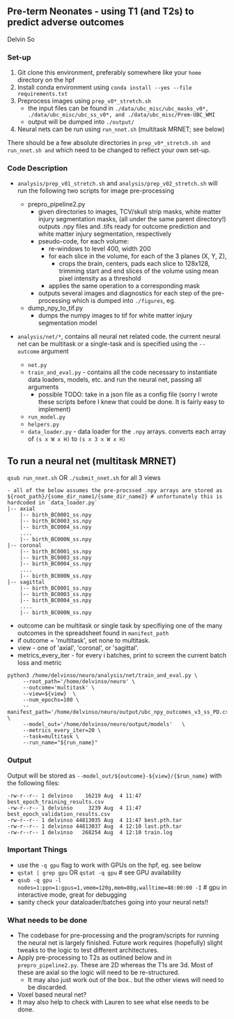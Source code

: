 ## Pre-term Neonates - using T1 (and T2s) to predict adverse outcomes 
 Delvin So
 
### Set-up
1. Git clone this environment, preferably somewhere like your `home` directory on the hpf
2. Install conda environment using `conda install --yes --file requirements.txt`
3. Preprocess images using `prep_v0*_stretch.sh`
    * the input files can be found in `./data/ubc_misc/ubc_masks_v0*, ./data/ubc_misc/ubc_ss_v0*, and ./data/ubc_misc/Prem-UBC_WMI`
    * output will be dumped into `./output/`
4. Neural nets can be run using `run_nnet.sh` (multitask MRNET; see below)

There should be a few absolute directories in `prep_v0*_stretch.sh and run_nnet.sh and` which need to be changed to reflect your own set-up.

### Code Description

- `analysis/prep_v01_stretch.sh` and `analysis/prep_v02_stretch.sh` will run the following two scripts for image pre-processing
    - prepro_pipeline2.py
        - given directories to images, TCV/skull strip masks, white matter injury segmentation masks, (all under the same parent directory!) outputs .npy files and .tifs ready for outcome prediction and white matter injury segmentation, respectively
        - pseudo-code, for each volume:
            - re-windows to level 400, width 200
            - for each slice in the volume, for each of the 3 planes (X, Y, Z),
                - crops the brain, centers, pads each slice to 128x128, trimming start and end slices of the volume using mean pixel intensity as a threshold
            - applies the same operation to a corresponding mask
        - outputs several images and diagnostics for each step of the pre-processing which is dumped into `./figures`, eg. 
    - dump_npy_to_tif.py
        - dumps the numpy images to tif for white matter injury segmentation model

- `analysis/net/*`, contains all neural net related code. the current neural net can be multitask or a single-task and is specified using the `--outcome` argument
    - `net.py`
    - `train_and_eval.py` - contains all the code necessary to instantiate data loaders, models, etc. and run the neural net, passing all arguments
        - possible TODO: take in a json file as a config file (sorry I wrote these scripts before I knew that could be done. It is fairly easy to implement)
    - `run_model.py`
    - `helpers.py` 
    - `data_loader.py` - data loader for the `.npy` arrays. converts each array of `(s x W x H)` to `(s x 3 x W x H)`


## To run a neural net (multitask MRNET)
`qsub run_nnet.sh` OR `./submit_nnet.sh` for all 3 views
```
- all of the below assumes the pre-procssed .npy arrays are stored as 
${root_path}/{some_dir_name1/{some_dir_name2} # unfortunately this is hardcoded in `data_loader.py`
|-- axial
    |-- birth_BC0001_ss.npy
    |-- birth_BC0003_ss.npy
    |-- birth_BC0004_ss.npy
    ....
    |-- birth_BC000N_ss.npy
|-- coronal
    |-- birth_BC0001_ss.npy
    |-- birth_BC0003_ss.npy
    |-- birth_BC0004_ss.npy
    ....
    |-- birth_BC000N_ss.npy
|-- sagittal
    |-- birth_BC0001_ss.npy
    |-- birth_BC0003_ss.npy
    |-- birth_BC0004_ss.npy
    ....
    |-- birth_BC000N_ss.npy
```

- outcome can be multitask or single task by specifiying one of the many outcomes in the spreadsheet found in `manifest_path`
- if outcome = 'multitask', set none to multitask. 
- view - one of 'axial', 'coronal', or 'sagittal'.
- metrics_every_iter - for every i batches, print to screen the current batch loss and metric

```
python3 /home/delvinso/neuro/analysis/net/train_and_eval.py \
     --root_path='/home/delvinso/neuro' \
     --outcome='multitask' \
     --view=${view}  \
     --num_epochs=100 \
     --manifest_path='/home/delvinso/neuro/output/ubc_npy_outcomes_v3_ss_PD.csv' \
     --model_out='/home/delvinso/neuro/output/models'   \
     --metrics_every_iter=20 \
     --task=multitask \
     --run_name="${run_name}"
```
### Output
Output will be stored as `--model_out/${outcome}-${view}/{$run_name}` with the following files:
```
-rw-r--r-- 1 delvinso    16219 Aug  4 11:47 best_epoch_training_results.csv
-rw-r--r-- 1 delvinso     3239 Aug  4 11:47 best_epoch_validation_results.csv
-rw-r--r-- 1 delvinso 44813035 Aug  4 11:47 best.pth.tar
-rw-r--r-- 1 delvinso 44813037 Aug  4 12:10 last.pth.tar
-rw-r--r-- 1 delvinso   268254 Aug  4 12:10 train.log
```

### Important Things
- use the `-q gpu` flag to work with GPUs on the hpf, eg. see below
- `qstat | grep gpu` OR `qstat -q gpu` # see GPU availability
- `qsub -q gpu -l nodes=1:ppn=1:gpus=1,vmem=120g,mem=80g,walltime=48:00:00 -I` # gpu in interactive mode, great for debugging
- sanity check your dataloader/batches going into your neural nets!!

### What needs to be done
- The codebase for pre-processing and the program/scripts for running the neural net is largely finished. Future work requires (hopefully) slight tweaks to the logic to test different architectures.
- Apply pre-processing to T2s as outlined below and in `prepro_pipeline2.py`. These are 2D whereas the T1s are 3d. Most of these are axial so the logic will need to be re-structured.
    - It may also just work out of the box.. but the other views will need to be discarded.
- Voxel based neural net?
- It may also help to check with Lauren to see what else needs to be done.


